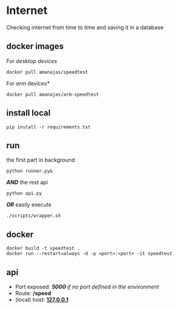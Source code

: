 # Internet
Checking internet from time to time and saving it in a database

## docker images
For *desktop devices*
```
docker pull amanajas/speedtest
```
For *arm* devices*
```
docker pull amanajas/arm-speedtest
```

## install local
```
pip install -r requirements.txt
```
## run
the first part in background
```
python runner.py&
```
***AND*** the rest api
```
python api.py
```
***OR***
easily execute
```
./scripts/wrapper.sh
```

## docker
```
docker build -t speedtest .
docker run --restart=always -d -p <port>:<port> -it speedtest
```
## api

- Port exposed: ***5000*** *if no port defined in the environment*
- Route: **/speed**
- (local) host: **[127.0.0.1](http://127.0.0.1:5000/)**
